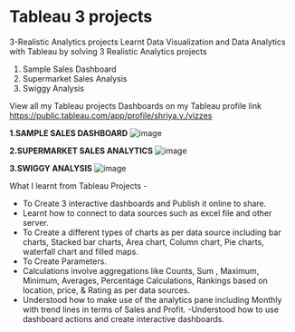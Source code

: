 # Tableau 3 projects
3-Realistic Analytics projects
Learnt Data Visualization and Data Analytics with Tableau by solving 3 Realistic Analytics projects

1. Sample Sales Dashboard
2. Supermarket Sales Analysis
3. Swiggy Analysis

View all my Tableau projects Dashboards on my Tableau profile link
https://public.tableau.com/app/profile/shriya.v./vizzes

**1.SAMPLE SALES DASHBOARD**
![image](https://github.com/Shri-23456/Tableau-3-projects/assets/155814998/a464a31d-75cb-4e71-9d89-fe80d3d7d3b2)

**2.SUPERMARKET SALES ANALYTICS**
![image](https://github.com/Shri-23456/Tableau-3-projects/assets/155814998/7e1219e6-fa18-4e9b-b33a-c37bacdf9687)

**3.SWIGGY ANALYSIS**
![image](https://github.com/Shri-23456/Tableau-3-projects/assets/155814998/7bee7864-2342-43db-ae32-868cecc00b58)


What I learnt from Tableau Projects -
- To Create 3 interactive dashboards and Publish it online to share.
- Learnt how to connect to data sources such as excel file and other server.
- To Create a different types of charts  as per data source including bar charts, Stacked bar charts, Area chart, Column chart, Pie charts, waterfall chart and filled maps.
- To Create Parameters.
- Calculations involve aggregations like Counts, Sum , Maximum, Minimum, Averages, Percentage Calculations, Rankings based on location, price, & Rating as per data sources.
- Understood how to make use of the analytics pane including Monthly with trend lines in terms of Sales and Profit.
-Understood how to use dashboard actions and create interactive dashboards.



